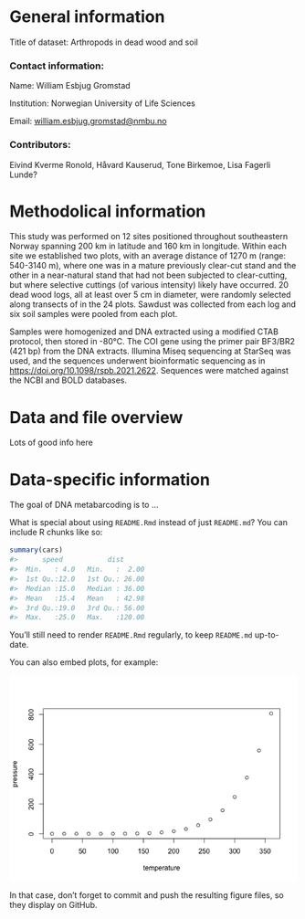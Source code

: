 
<!-- README.md is generated from README.Rmd. Please edit that file -->

# General information

Title of dataset: Arthropods in dead wood and soil

### Contact information:

Name: William Esbjug Gromstad

Institution: Norwegian University of Life Sciences

Email: <william.esbjug.gromstad@nmbu.no>

### Contributors:

Eivind Kverme Ronold, Håvard Kauserud, Tone Birkemoe, Lisa Fagerli
Lunde?

# Methodolical information

This study was performed on 12 sites positioned throughout southeastern
Norway spanning 200 km in latitude and 160 km in longitude. Within each
site we established two plots, with an average distance of 1270 m
(range: 540-3140 m), where one was in a mature previously clear-cut
stand and the other in a near-natural stand that had not been subjected
to clear-cutting, but where selective cuttings (of various intensity)
likely have occurred. 20 dead wood logs, all at least over 5 cm in
diameter, were randomly selected along transects of in the 24 plots.
Sawdust was collected from each log and six soil samples were pooled
from each plot.

Samples were homogenized and DNA extracted using a modified CTAB
protocol, then stored in -80°C. The COI gene using the primer pair
BF3/BR2 (421 bp) from the DNA extracts. Illumina Miseq sequencing at
StarSeq was used, and the sequences underwent bioinformatic sequencing
as in <https://doi.org/10.1098/rspb.2021.2622>. Sequences were matched
against the NCBI and BOLD databases.

# Data and file overview

Lots of good info here

# Data-specific information

<!-- badges: start -->
<!-- badges: end -->

The goal of DNA metabarcoding is to …

What is special about using `README.Rmd` instead of just `README.md`?
You can include R chunks like so:

``` r
summary(cars)
#>      speed           dist       
#>  Min.   : 4.0   Min.   :  2.00  
#>  1st Qu.:12.0   1st Qu.: 26.00  
#>  Median :15.0   Median : 36.00  
#>  Mean   :15.4   Mean   : 42.98  
#>  3rd Qu.:19.0   3rd Qu.: 56.00  
#>  Max.   :25.0   Max.   :120.00
```

You’ll still need to render `README.Rmd` regularly, to keep `README.md`
up-to-date.

You can also embed plots, for example:

![](README_files/figure-gfm/pressure-1.png)<!-- -->

In that case, don’t forget to commit and push the resulting figure
files, so they display on GitHub.

